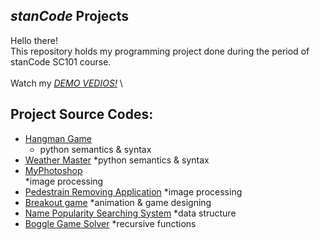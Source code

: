## *stanCode* Projects
Hello there!\
This repository holds my programming project done during the period of stanCode SC101 course.\
\
Watch my *[DEMO VEDIOS!](https://drive.google.com/drive/folders/1Gi3bn9qPW_gR0ISyGzVPLd5Bztdvd7rF?fbclid=IwAR36BW3v_bHn-Idsh-0_ROSWLwrXOzoervZId25OOzH2LX4b6FCGDfULdDg)*
\
## Project Source Codes:
* [Hangman Game](https://github.com/isalin8281/sc-projects/blob/main/stanCode_Projeccts/hangman_game/hangman.py)
  * python semantics & syntax
* [Weather Master](https://github.com/isalin8281/sc-projects/blob/main/stanCode_Projeccts/Weather_Master/weather_master.py)
  *python semantics & syntax
* [MyPhotoshop](https://github.com/isalin8281/sc-projects/blob/main/stanCode_Projeccts/my_photoshop/best_photoshop_award.py)\
  *image processing
* [Pedestrain Removing Application](https://github.com/isalin8281/sc-projects/blob/main/stanCode_Projeccts/my_photoshop/stanCodoshop.py)
  *image processing
* [Breakout game](https://github.com/isalin8281/sc-projects/blob/main/stanCode_Projeccts/break_out_game/breakout.py)
  *animation & game designing
* [Name Popularity Searching System](https://github.com/isalin8281/sc-projects/blob/main/stanCode_Projeccts/name_searching_system/babygraphics.py)
  *data structure
* [Boggle Game Solver](https://github.com/isalin8281/sc-projects/blob/main/stanCode_Projeccts/boggle_game_solver/boggle.py)
  *recursive functions
